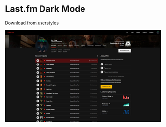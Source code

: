 # Last.fm Dark Mode

[Download from userstyles](https://userstyles.world/style/21470/last-fm-dark-mode)

![](./screenshot.jpg)